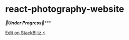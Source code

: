 # react-photography-website

*********🚨Under Progress🚨************


[Edit on StackBlitz ⚡️](https://stackblitz.com/edit/react-photography-website)